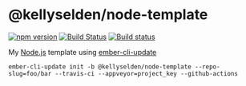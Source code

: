 # @kellyselden/node-template

[![npm version](https://badge.fury.io/js/%40kellyselden%2Fnode-template.svg)](https://badge.fury.io/js/%40kellyselden%2Fnode-template)
[![Build Status](https://travis-ci.com/kellyselden/node-template.svg?branch=master)](https://travis-ci.com/kellyselden/node-template)
[![Build status](https://ci.appveyor.com/api/projects/status/geri0lhhblcifcsr/branch/master?svg=true)](https://ci.appveyor.com/project/kellyselden/node-template/branch/master)

My [Node.js](https://nodejs.org) template using [ember-cli-update](https://github.com/ember-cli/ember-cli-update)

```
ember-cli-update init -b @kellyselden/node-template --repo-slug=foo/bar --travis-ci --appveyor=project_key --github-actions
```
